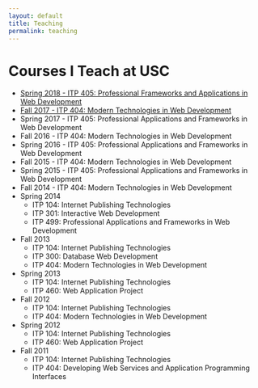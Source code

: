 ```yaml
---
layout: default
title: Teaching
permalink: teaching
---
```

# Courses I Teach at USC

*   [Spring 2018 - ITP 405: Professional Frameworks and Applications in Web Development](/teaching/2018/itp405)
*   [Fall 2017 - ITP 404: Modern Technologies in Web Development](/teaching/2017/itp404)
*   Spring 2017 - ITP 405: Professional Applications and Frameworks in Web Development
*   Fall 2016 - ITP 404: Modern Technologies in Web Development
*   Spring 2016 - ITP 405: Professional Applications and Frameworks in Web Development
*   Fall 2015 - ITP 404: Modern Technologies in Web Development
*   Spring 2015 - ITP 405: Professional Applications and Frameworks in Web Development
*   Fall 2014 - ITP 404: Modern Technologies in Web Development
*   Spring 2014
    *   ITP 104: Internet Publishing Technologies
    *   ITP 301: Interactive Web Development
    *   ITP 499: Professional Applications and Frameworks in Web Development
*   Fall 2013
    *   ITP 104: Internet Publishing Technologies
    *   ITP 300: Database Web Development
    *   ITP 404: Modern Technologies in Web Development
*   Spring 2013
    *   ITP 104: Internet Publishing Technologies
    *   ITP 460: Web Application Project
*   Fall 2012
    *   ITP 104: Internet Publishing Technologies
    *   ITP 404: Modern Technologies in Web Development
*   Spring 2012
    *   ITP 104: Internet Publishing Technologies
    *   ITP 460: Web Application Project
*   Fall 2011
    *   ITP 104: Internet Publishing Technologies
    *   ITP 404: Developing Web Services and Application Programming Interfaces
